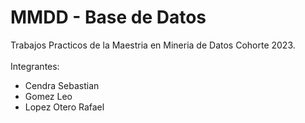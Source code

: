 # MMDD - Base de Datos
Trabajos Practicos de la Maestria en Mineria de Datos Cohorte 2023.
<br /><br />Integrantes:
<ul>
<li>Cendra Sebastian</li>
<li>Gomez Leo</li>
  <li>Lopez Otero Rafael</li>
</ul>

